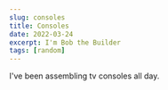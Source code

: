 ```yaml
---
slug: consoles
title: Consoles
date: 2022-03-24
excerpt: I'm Bob the Builder
tags: [random]
---
```


I've been assembling tv consoles all day.
